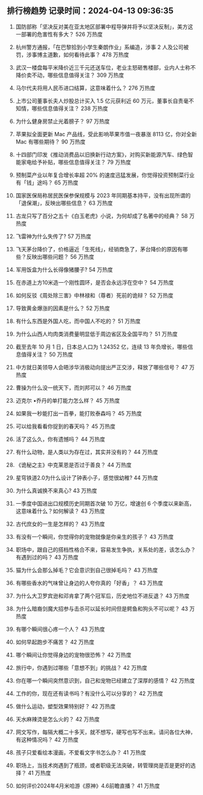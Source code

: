 
## 排行榜趋势 记录时间：2024-04-13 09:36:35
  
  1. 国防部称「坚决反对美在亚太地区部署中程导弹并将予以坚决反制」，美方这一部署的危害性有多大？ 526 万热度
    
  2. 杭州警方通报，「在巴黎拾到小学生秦朗作业」系编造，涉事 2 人及公司被罚，涉事博主道歉，如何看待此事？ 478 万热度
    
  3. 武汉一楼盘每平米降价近三千元还送车位，老业主怒砸售楼部，业内人士称不降价卖不动，哪些信息值得关注？ 309 万热度
    
  4. 马尔代夫将用人民币进口结算，这意味着什么？ 276 万热度
    
  5. 上市公司董事长夫人炒股总计买入 1.5 亿元获利近 60 万元，董事长自责毫不知情，哪些信息值得关注？ 238 万热度
    
  6. 为什么健身房禁止光着膀子？ 97 万热度
    
  7. 苹果拟全面更新 Mac 产品线，受此影响苹果市值一夜暴涨 8113 亿，你对全新 Mac 有哪些期待？ 90 万热度
    
  8. 十四部门印发《推动消费品以旧换新行动方案》，对购买新能源汽车、绿色智能家电给予补贴，哪些信息值得关注？ 79 万热度
    
  9. 预制菜产业以年复合增长率超 20% 的速度迅猛发展，你觉得投资预制菜行业有「钱」途吗？ 65 万热度
    
  10. 国家医保局称居民医保参保规模与 2023 年同期基本持平，没有出现所谓的「退保潮」，反映出哪些信息？ 63 万热度
    
  11. 古龙只写了百分之五十《白玉老虎》小说，为何却成了名著中的经典？ 58 万热度
    
  12. 飞雷神为什么失传了? 57 万热度
    
  13. 飞天茅台降价了，价格逼近「生死线」，经销商急了，茅台降价的原因有哪些？反映出哪些问题？ 56 万热度
    
  14. 军用饭盒为什么长得像猪腰子? 54 万热度
    
  15. 在赤道上方10米造一个刚性圆环，是否会永远浮在空中？ 54 万热度
    
  16. 如何反驳《周处除三害》中林禄和（尊者）死前的诡辩？ 52 万热度
    
  17. 导致黄金爆涨的因素是什么？ 52 万热度
    
  18. 有什么东西是外国人吃，而中国人不吃的？ 51 万热度
    
  19. 为什么山西人均肉类消费量明显低于周边省区及全国平均？ 51 万热度
    
  20. 截至去年 10 月 1 日，日本总人口为 1.24352 亿，连续 13 年负增长，哪些信息值得关注？ 50 万热度
    
  21. 中方就日美领导人会晤涉华消极动向提出严正交涉，释放了哪些信号？ 47 万热度
    
  22. 曹操为什么没一统天下，而刘邦可以？ 46 万热度
    
  23. 迈克尔 •乔丹的单打能力怎么样？ 45 万热度
    
  24. 如果我一秒能打出一百拳，能打败泰森吗？ 45 万热度
    
  25. 可以给我看看你捉到的春天吗？ 45 万热度
    
  26. 活了这么久，你有遗憾吗？ 44 万热度
    
  27. 有什么动物，是人类以为存在过，其实并没有的？ 44 万热度
    
  28. 《诡秘之主》中克莱恩是否过于善良？ 44 万热度
    
  29. 星穹铁道2.0为什么设计了钟表小子，感觉很幼稚? 44 万热度
    
  30. 为什么真诚换不来真心? 43 万热度
    
  31. 一季度中国进出口规模历史同期首次破 10 万亿，增速创 6 个季度以来新高，这意味着什么？如何解读？ 43 万热度
    
  32. 古代庶女的一生是怎样的？ 43 万热度
    
  33. 有没有一个瞬间，你觉得你的宠物就像是你亲生的孩子？ 43 万热度
    
  34. 职场中，跟自己的搭档性格合不来，容易发生争执，关系处的差，该怎么办？有遇到过的吗？ 43 万热度
    
  35. 猫为什么会那么掉毛？它会意识到自己很掉毛吗？ 43 万热度
    
  36. 有哪些香水的气味曾让身边的人夸你真的「好香」？ 43 万热度
    
  37. 为什么大卫罗宾逊和邓肯拿了两个冠军后，历史地位不进反退？ 43 万热度
    
  38. 为什么暗裔剑魔大招参与击杀可以延长时间但是鳄鱼和狗头不可以呢？ 43 万热度
    
  39. 有哪个瞬间很心疼一个人？ 43 万热度
    
  40. 如何早起跑步不痛苦？ 42 万热度
    
  41. 哪个瞬间让你觉得身边的宠物很恐怖？ 42 万热度
    
  42. 旅行中，你遇到过哪些「意想不到」的挑战？ 42 万热度
    
  43. 你在哪一个瞬间突然意识到，自己和宠物已经建立了深厚的感情？ 42 万热度
    
  44. 工作的你，现在还有读书吗？有没什么可以分享的？ 42 万热度
    
  45. 做什么运动，塑型效果特别好？ 42 万热度
    
  46. 天水麻辣烫是怎么火的？ 42 万热度
    
  47. 网文写作，每隔大概二十多天，就不想写，硬写也写不出来。请问各位大神，有这种情况吗？ 42 万热度
    
  48. 孩子只爱看绘本漫画，不爱看文字书怎么办？ 41 万热度
    
  49. 职场上，当技术岗遇到了瓶颈，或者职级无法突破，转管理岗是否是更好的选择？ 41 万热度
    
  50. 如何评价2024年4月米哈游《原神》4.6前瞻直播？ 41 万热度
    